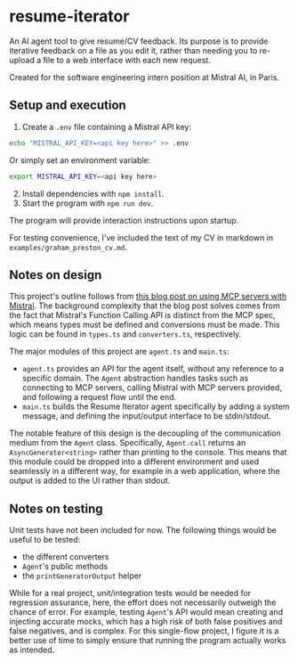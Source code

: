 # resume-iterator

An AI agent tool to give resume/CV feedback. Its purpose is to provide iterative feedback on a file as you edit it, rather than needing you to re-upload a file to a web interface with each new request.

Created for the software engineering intern position at Mistral AI, in Paris.

## Setup and execution

1. Create a `.env` file containing a Mistral API key:

```bash
echo "MISTRAL_API_KEY=<api key here>" >> .env
```

Or simply set an environment variable:

```bash
export MISTRAL_API_KEY=<api key here>
```

2. Install dependencies with `npm install`.
3. Start the program with `npm run dev`.

The program will provide interaction instructions upon startup.

For testing convenience, I've included the text of my CV in markdown in `examples/graham_preston_cv.md`.

## Notes on design

This project's outline follows from [this blog post on using MCP servers with Mistral](https://keesheuperman.com/mcp-with-mistral/). The background complexity that the blog post solves comes from the fact that Mistral's Function Calling API is distinct from the MCP spec, which means types must be defined and conversions must be made. This logic can be found in `types.ts` and `converters.ts`, respectively.

The major modules of this project are `agent.ts` and `main.ts`:
- `agent.ts` provides an API for the agent itself, without any reference to a specific domain. The `Agent` abstraction handles tasks such as connecting to MCP servers, calling Mistral with MCP servers provided, and following a request flow until the end.
- `main.ts` builds the Resume Iterator agent specifically by adding a system message, and defining the input/output interface to be stdin/stdout.

The notable feature of this design is the decoupling of the communication medium from the `Agent` class. Specifically, `Agent.call` returns an `AsyncGenerator<string>` rather than printing to the console. This means that this module could be dropped into a different environment and used seamlessly in a different way, for example in a web application, where the output is added to the UI rather than stdout.

## Notes on testing

Unit tests have not been included for now. The following things would be useful to be tested:
- the different converters
- `Agent`'s public methods
- the `printGeneratorOutput` helper

While for a real project, unit/integration tests would be needed for regression assurance, here, the effort does not necessarily outweigh the chance of error. For example, testing `Agent`'s API would mean creating and injecting accurate mocks, which has a high risk of both false positives and false negatives, and is complex. For this single-flow project, I figure it is a better use of time to simply ensure that running the program actually works as intended.
